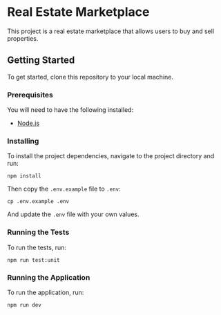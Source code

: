 # Real Estate Marketplace

This project is a real estate marketplace that allows users to buy and sell properties.

## Getting Started

To get started, clone this repository to your local machine.

### Prerequisites

You will need to have the following installed:

- [Node.js](https://nodejs.org/en/)

### Installing

To install the project dependencies, navigate to the project directory and run:

```
npm install
```

Then copy the `.env.example` file to `.env`:

```
cp .env.example .env
```

And update the `.env` file with your own values.

### Running the Tests

To run the tests, run:

```
npm run test:unit
```

### Running the Application

To run the application, run:

```
npm run dev
```
